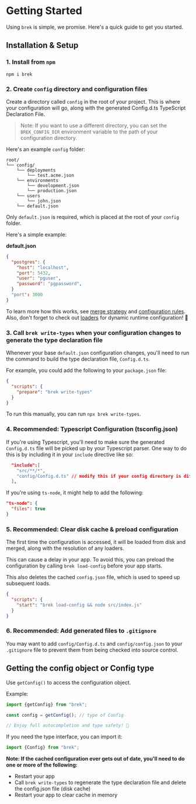 # Getting Started

Using `brek` is simple, we promise. Here's a quick guide to get you started.

## Installation & Setup

### 1. Install from `npm`

```shell
npm i brek
```

### 2. Create `config` directory and configuration files

Create a directory called `config` in the root of your project. This is where your configuration will go, along with the generated Config.d.ts TypeScript Declaration File. 

> Note: If you want to use a different directory, you can set the `BREK_CONFIG_DIR` environment variable to the path of your configuration directory.

Here's an example `config` folder:

```shell script
root/
└── config/
    └── deployments
        └── test.acme.json
    └── environments
        └── development.json
        └── production.json
    └── users
        └── john.json
    └── default.json
```

Only `default.json` is required, which is placed at the root of your `config` folder. 

Here's a simple example:

__default.json__
```json
{
  "postgres": {
    "host": "localhost",
    "port": 5432,
    "user": "pguser",
    "password": "pgpassword",
  }
  "port": 3000
}
```

To learn more how this works, see [merge strategy](../README#configuration-merge-strategy) and [configuration rules](../README.md#configuration-rules). Also, don't forget to check out [loaders](#loaders) for dynamic runtime configuration! 🚀

### 3. Call `brek write-types` when your configuration changes to generate the type declaration file

Whenever your base `default.json` configuration changes, you'll need to run the command to build the type declaration file, `Config.d.ts`.

For example, you could add the following to your `package.json` file:
    
  ```json
  {
    "scripts": {
      "prepare": "brek write-types"
    }
  }
  ```

To run this manually, you can run `npx brek write-types`.

### 4. Recommended: Typescript Configuration (tsconfig.json)

If you're using Typescript, you'll need to make sure the generated `Config.d.ts` file will be picked up by your Typescript parser. One way to do this is by including it in your `include` directive like so:

```json
  "include":[
    "src/**/*",
    "config/Config.d.ts" // modify this if your config directory is different
  ],
```

 If you're using `ts-node`, it might help to add the following:

```json
"ts-node": {
  "files": true
}
```

### 5. Recommended: Clear disk cache & preload configuration

The first time the configuration is accessed, it will be loaded from disk and merged, along with the resolution of any loaders.

This can cause a delay in your app. To avoid this, you can preload the configuration by calling `brek load-config` before your app starts.

This also deletes the cached `config.json` file, which is used to speed up subsequent loads.

```json
{
  "scripts": {
    "start": "brek load-config && node src/index.js"
  }
}
```

### 6. Recommended: Add generated files to `.gitignore`

You may want to add `config/Config.d.ts` and `config/config.json` to your `.gitignore` file to prevent them from being checked into source control.

## Getting the config object or Config type

Use `getConfig()` to access the configuration object.

Example:

```typescript
import {getConfig} from "brek";

const config = getConfig(); // type of Config

// Enjoy full autocompletion and type safety! 🚀
```

If you need the type interface, you can import it:

```typescript
import {Config} from "brek";
```

**Note: If the cached configuration ever gets out of date, you'll need to do one or more of the following:**

- Restart your app
- Call `brek write-types` to regenerate the type declaration file and delete the config.json file (disk cache)
- Restart your app to clear cache in memory